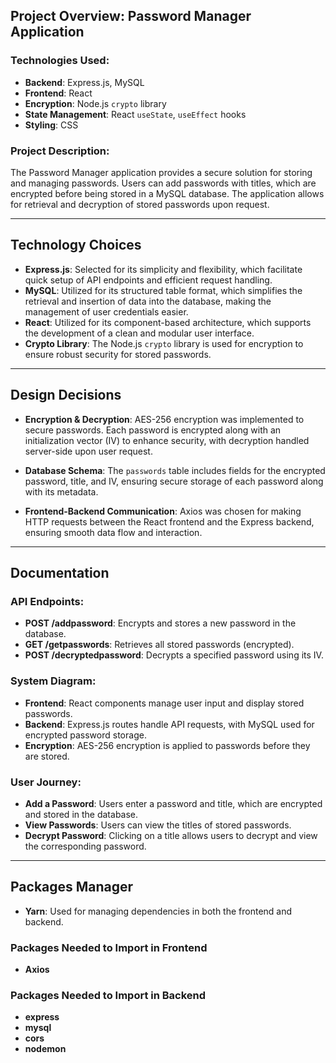 ## Project Overview: Password Manager Application

### Technologies Used:
- **Backend**: Express.js, MySQL
- **Frontend**: React
- **Encryption**: Node.js `crypto` library
- **State Management**: React `useState`, `useEffect` hooks
- **Styling**: CSS

### Project Description:
The Password Manager application provides a secure solution for storing and managing passwords. Users can add passwords with titles, which are encrypted before being stored in a MySQL database. The application allows for retrieval and decryption of stored passwords upon request.

---

## Technology Choices

- **Express.js**: Selected for its simplicity and flexibility, which facilitate quick setup of API endpoints and efficient request handling.
- **MySQL**: Utilized for its structured table format, which simplifies the retrieval and insertion of data into the database, making the management of user credentials easier.
- **React**: Utilized for its component-based architecture, which supports the development of a clean and modular user interface.
- **Crypto Library**: The Node.js `crypto` library is used for encryption to ensure robust security for stored passwords.

---

## Design Decisions

- **Encryption & Decryption**: AES-256 encryption was implemented to secure passwords. Each password is encrypted along with an initialization vector (IV) to enhance security, with decryption handled server-side upon user request.
  
- **Database Schema**: The `passwords` table includes fields for the encrypted password, title, and IV, ensuring secure storage of each password along with its metadata.

- **Frontend-Backend Communication**: Axios was chosen for making HTTP requests between the React frontend and the Express backend, ensuring smooth data flow and interaction.

---

## Documentation

### API Endpoints:
- **POST /addpassword**: Encrypts and stores a new password in the database.
- **GET /getpasswords**: Retrieves all stored passwords (encrypted).
- **POST /decryptedpassword**: Decrypts a specified password using its IV.

### System Diagram:
- **Frontend**: React components manage user input and display stored passwords.
- **Backend**: Express.js routes handle API requests, with MySQL used for encrypted password storage.
- **Encryption**: AES-256 encryption is applied to passwords before they are stored.

### User Journey:
- **Add a Password**: Users enter a password and title, which are encrypted and stored in the database.
- **View Passwords**: Users can view the titles of stored passwords.
- **Decrypt Password**: Clicking on a title allows users to decrypt and view the corresponding password.

---

## Packages Manager

- **Yarn**: Used for managing dependencies in both the frontend and backend.

### Packages Needed to Import in Frontend

- **Axios**

### Packages Needed to Import in Backend

- **express**
- **mysql**
- **cors**
- **nodemon**
